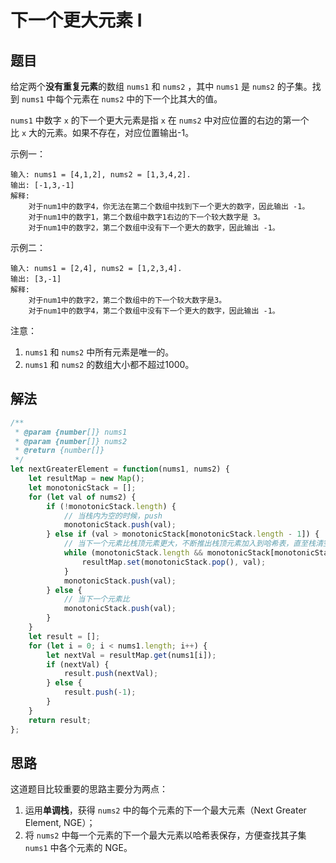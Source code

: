 # 下一个更大元素 I
## 题目
给定两个**没有重复元素**的数组 ``nums1`` 和 ``nums2`` ，其中 ``nums1`` 是 ``nums2`` 的子集。找到 ``nums1`` 中每个元素在 ``nums2`` 中的下一个比其大的值。

``nums1`` 中数字 ``x`` 的下一个更大元素是指 ``x`` 在 ``nums2`` 中对应位置的右边的第一个比 ``x`` 大的元素。如果不存在，对应位置输出-1。

示例一：
```
输入: nums1 = [4,1,2], nums2 = [1,3,4,2].
输出: [-1,3,-1]
解释:
    对于num1中的数字4，你无法在第二个数组中找到下一个更大的数字，因此输出 -1。
    对于num1中的数字1，第二个数组中数字1右边的下一个较大数字是 3。
    对于num1中的数字2，第二个数组中没有下一个更大的数字，因此输出 -1。
```

示例二：
```
输入: nums1 = [2,4], nums2 = [1,2,3,4].
输出: [3,-1]
解释:
    对于num1中的数字2，第二个数组中的下一个较大数字是3。
    对于num1中的数字4，第二个数组中没有下一个更大的数字，因此输出 -1。
```

注意：
1. ``nums1`` 和 ``nums2`` 中所有元素是唯一的。
2. ``nums1`` 和 ``nums2`` 的数组大小都不超过1000。

## 解法
```js
/**
 * @param {number[]} nums1
 * @param {number[]} nums2
 * @return {number[]}
 */
let nextGreaterElement = function(nums1, nums2) {
    let resultMap = new Map();
    let monotonicStack = [];
    for (let val of nums2) {
        if (!monotonicStack.length) {
            // 当栈内为空的时候，push
            monotonicStack.push(val);
        } else if (val > monotonicStack[monotonicStack.length - 1]) {
            // 当下一个元素比栈顶元素更大，不断推出栈顶元素加入到哈希表，直至栈清空或栈顶元素不小于val
            while (monotonicStack.length && monotonicStack[monotonicStack.length - 1] < val) {
                resultMap.set(monotonicStack.pop(), val);
            }
            monotonicStack.push(val);
        } else {
            // 当下一个元素比
            monotonicStack.push(val);
        }
    }
    let result = [];
    for (let i = 0; i < nums1.length; i++) {
        let nextVal = resultMap.get(nums1[i]);
        if (nextVal) {
            result.push(nextVal);
        } else {
            result.push(-1);
        }
    }
    return result;
};
```
## 思路
这道题目比较重要的思路主要分为两点：
1. 运用**单调栈**，获得 ``nums2`` 中的每个元素的下一个最大元素（Next Greater Element, NGE）；
2. 将 ``nums2`` 中每一个元素的下一个最大元素以哈希表保存，方便查找其子集 ``nums1`` 中各个元素的 NGE。 
